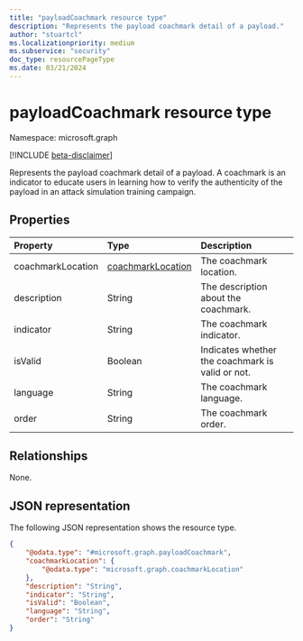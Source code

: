 ```yaml
---
title: "payloadCoachmark resource type"
description: "Represents the payload coachmark detail of a payload."
author: "stuartcl"
ms.localizationpriority: medium
ms.subservice: "security"
doc_type: resourcePageType
ms.date: 03/21/2024
---
```


# payloadCoachmark resource type

Namespace: microsoft.graph

[!INCLUDE [beta-disclaimer](../../includes/beta-disclaimer.md)]

Represents the payload coachmark detail of a payload. A coachmark is an indicator to educate users in learning how to verify the authenticity of the payload in an attack simulation training campaign.

## Properties

|Property|Type|Description|
|:---|:---|:---|
|coachmarkLocation|[coachmarkLocation](../resources/coachmarklocation.md)|The coachmark location.|
|description|String|The description about the coachmark.|
|indicator|String|The coachmark indicator.|
|isValid|Boolean|Indicates whether the coachmark is valid or not.|
|language|String|The coachmark language.|
|order|String|The coachmark order.|

## Relationships

None.

## JSON representation

The following JSON representation shows the resource type.
<!-- {
  "blockType": "resource",
  "@odata.type": "microsoft.graph.payloadCoachmark"
}
-->
``` json
{
    "@odata.type": "#microsoft.graph.payloadCoachmark",
    "coachmarkLocation": {
        "@odata.type": "microsoft.graph.coachmarkLocation"
    },
    "description": "String",
    "indicator": "String",
    "isValid": "Boolean",
    "language": "String",
    "order": "String"
}
```
